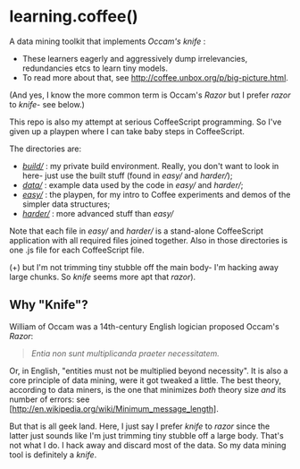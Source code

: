 learning.coffee()
=================

A data mining toolkit that implements _Occam's knife_ :

* These learners eagerly and aggressively dump irrelevancies,
redundancies etcs to learn tiny models.
* To read more about that, see http://coffee.unbox.org/p/big-picture.html.

(And yes, I know the more common term is Occam's _Razor_ but I prefer _razor_ to _knife_- see below.)

This repo is also my attempt at serious CoffeeScript programming.
So I've given up a playpen where I can take baby steps in CoffeeScript. 

The directories are:

* _[build/](https://github.com/timm/coffee-mine/tree/master/build)_
: my private build environment. Really, you don't want to look in here-
just use the built stuff (found in _easy/_ and _harder/_);
* _[data/](https://github.com/timm/coffee-mine/tree/master/data)_
: example data used by the code in _easy/_ and _harder/_;
* _[easy/](https://github.com/timm/coffee-mine/tree/master/easy)_
: the playpen, for my intro to Coffee experiments and demos
of the simpler data structures;
* _[harder/](https://github.com/timm/coffee-mine/tree/master/harder)_
: more advanced stuff than _easy/_

Note that each file in _easy/_ and _harder/_ is a  stand-alone
CoffeeScript application with all required files joined together.
Also in those directories is one .js file for each CoffeeScript file.

(+) but I'm not trimming
tiny stubble off the main body- I'm hacking away large chunks. So _knife_
seems more apt that _razor_).

Why "Knife"?
------------

William of Occam was a 14th-century English logician proposed Occam's _Razor_:

> _Entia non sunt multiplicanda praeter necessitatem._

Or, in English, "entities must not be multiplied beyond necessity".  It is also a core principle of data mining,
were it got tweaked a little. The best theory, according to data miners, is the one that minimizes _both_ theory size _and_
its number of errors: see [http://en.wikipedia.org/wiki/Minimum_message_length].

But that is all geek land. Here, I just say I prefer _knife_ to _razor_ since the latter just sounds like I'm just trimming
tiny stubble off a large body. That's not what I do. I hack away and discard most of the data. So my data mining tool is
definitely a _knife_.


